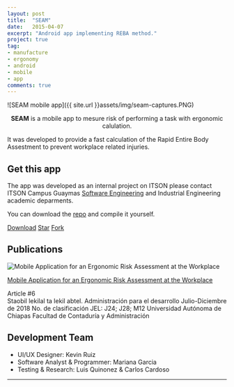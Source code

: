 ```yaml
---
layout: post
title:  "SEAM"
date:   2015-04-07
excerpt: "Android app implementing REBA method."
project: true
tag:
- manufacture
- ergonomy
- android
- mobile
- app
comments: true
---
```


![SEAM mobile app]({{ site.url }}assets/img/seam-captures.PNG)    
    
<center><b>SEAM</b> is a mobile app to mesure risk of performing a task with ergonomic calulation.</center>
     
It was developed to provide a fast calculation of the Rapid Entire Body Assestment to prevent workplace related injuries.

## Get this app
The app was developed as an internal project on ITSON please contact ITSON Campus Guaymas [Software Engineering](http://iswug.net/) and Industrial Engineering academic deparments.

You can download the [repo](https://github.com/marianagh/eric) and compile it yourself.

<div><a class="github-button" href="https://github.com/marianagh/eric/archive/master.zip" data-icon="octicon-cloud-download" data-size="large" aria-label="Download marianagh/eric on GitHub">Download</a>
<a class="github-button" href="https://github.com/marianagh/eric" data-icon="octicon-star" data-size="large" aria-label="Star marianagh/eric on GitHub">Star</a>
<a class="github-button" href="https://github.com/marianagh/eric/fork" data-icon="octicon-repo-forked" data-size="large" aria-label="Fork marianagh/eric on GitHub">Fork</a></div>


## Publications

![Mobile Application for an Ergonomic Risk Assessment at the Workplace]({{site.url}}assets/img/mobile-app-reba-article.PNG)

[Mobile Application for an Ergonomic Risk Assessment at the Workplace](http://revistaadministracionfcaunach.mx/archivos/revista_1/numero_15/8.ARTICULO_6_APP_MOVIL_EVALUACION_RIESGOS.pdf) 

Article #6  
Staobil lekilal ta lekil abtel. 
Administración para el desarrollo
Julio-Diciembre de 2018 
No. de clasificación JEL: J24; J28; M12
Universidad Autónoma de Chiapas
Facultad de Contaduría y Administración 


## Development Team
* UI/UX Designer: Kevin Ruiz
* Software Analyst & Programmer: Mariana Garcia  
* Testing & Research: Luis Quinonez & Carlos Cardoso


---
